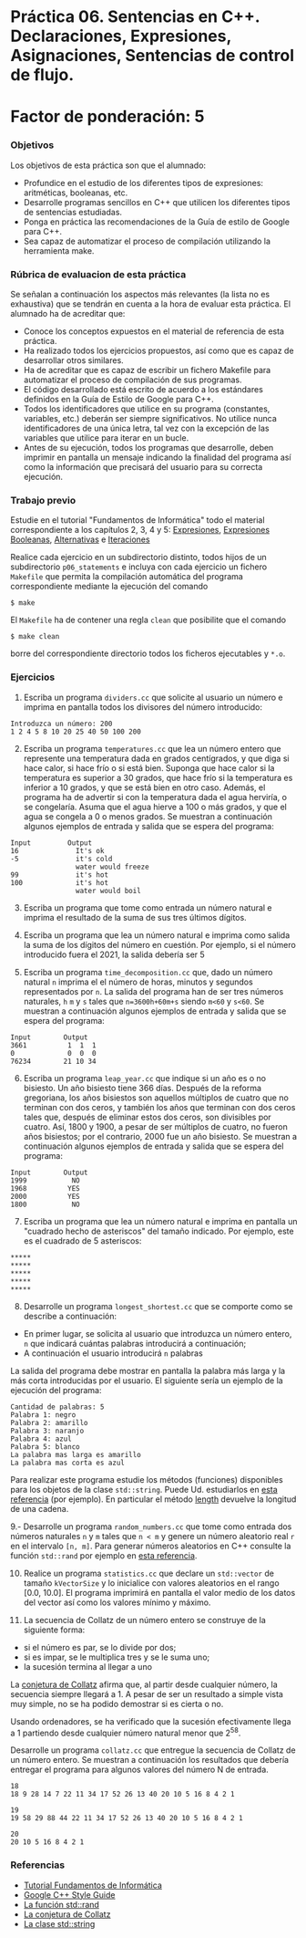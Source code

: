 # Práctica 06. Sentencias en C++. Declaraciones, Expresiones, Asignaciones, Sentencias de control de flujo. 

# Factor de ponderación: 5

### Objetivos
Los objetivos de esta práctica son que el alumnado:
* Profundice en el estudio de los diferentes tipos de expresiones: aritméticas, booleanas, etc.
* Desarrolle programas sencillos en C++ que utilicen los diferentes tipos de sentencias estudiadas.
* Ponga en práctica las recomendaciones de la Guía de estilo de Google para C++.
* Sea capaz de automatizar el proceso de compilación utilizando la herramienta make.

### Rúbrica de evaluacion de esta práctica
Se señalan a continuación los aspectos más relevantes (la lista no es exhaustiva)
que se tendrán en cuenta a la hora de evaluar esta práctica.
El alumnado ha de acreditar que:
* Conoce los conceptos expuestos en el material de referencia de esta práctica.
* Ha realizado todos los ejercicios propuestos, así como que es capaz de desarrollar otros similares.
* Ha de acreditar que es capaz de escribir un fichero Makefile para automatizar el proceso de compilación de sus programas.
* El código desarrollado está escrito de acuerdo a los estándares definidos en la Guía de Estilo de Google para C++.
* Todos los identificadores que utilice en su programa (constantes, variables, etc.) deberán ser
  siempre significativos. No utilice nunca identificadores de una única letra, tal vez con la excepción de las
  variables que utilice para iterar en un bucle.
* Antes de su ejecución, todos los programas que desarrolle, deben imprimir en pantalla un
  mensaje indicando la finalidad del programa así como la información que precisará del usuario para su correcta ejecución.

### Trabajo previo
Estudie en el tutorial "Fundamentos de Informática" todo el material correspondiente a los capítulos 2, 3,
4 y 5:
[Expresiones](http://www.minidosis.org/#/temas/Cpp.Expresiones),
[Expresiones Booleanas](http://www.minidosis.org/#/temas/Cpp.ExpresionesBooleanas),
[Alternativas](http://www.minidosis.org/#/temas/Cpp.Alternativas)
e
[Iteraciones](http://www.minidosis.org/#/temas/Cpp.Iteraciones)

Realice cada ejercicio en un subdirectorio distinto, todos hijos de un subdirectorio `p06_statements`
e incluya con cada ejercicio un fichero `Makefile` que permita la compilación automática del programa correspondiente
mediante la ejecución del comando
```
$ make
```
El `Makefile` ha de contener una regla `clean` que posibilite que el comando
```
$ make clean
```
borre del correspondiente directorio todos los ficheros ejecutables y `*.o`.

### Ejercicios 
1. Escriba un programa `dividers.cc` que solicite al usuario un número e imprima en pantalla todos los
divisores del número introducido:
```
Introduzca un número: 200
1 2 4 5 8 10 20 25 40 50 100 200
```

2. Escriba un programa `temperatures.cc` que lea un número entero que represente una temperatura dada en grados centígrados, 
y que diga si hace calor, si hace frío o si está bien. Suponga que hace calor si la temperatura es superior a 30 grados, 
que hace frío si la temperatura es inferior a 10 grados, y que se está bien en otro caso. 
Además, el programa ha de advertir si con la temperatura dada el agua herviría, o se congelaría.
Asuma que el agua hierve a 100 o más grados, y que el agua se congela a 0 o menos grados.
Se muestran a continuación algunos ejemplos de entrada y salida que se espera del programa:
```
Input         Output
16              It's ok
-5              it's cold
                water would freeze
99              it's hot
100             it's hot
                water would boil
```

3. Escriba un programa que tome como entrada un número natural e imprima el resultado de la suma de sus tres últimos dígitos.

4. Escriba un programa que lea un número natural e imprima como salida la suma de los dígitos del número en cuestión.
Por ejemplo, si el número introducido fuera el 2021, la salida debería ser 5

5. Escriba un programa `time_decomposition.cc` que, dado un número natural `n` imprima el el número de horas, minutos y segundos representados por `n`.
La salida del programa han de ser tres números naturales, `h` `m` y `s` tales que `n=3600h+60m+s` siendo `m<60` y `s<60`. 
Se muestran a continuación algunos ejemplos de entrada y salida que se espera del programa:
```
Input        Output
3661          1  1  1
0             0  0  0
76234        21 10 34
```

6. Escriba un programa `leap_year.cc` que indique si un año es o no bisiesto.
Un año bisiesto tiene 366 días.
Después de la reforma gregoriana, los años bisiestos son aquellos múltiplos de cuatro que no terminan con dos ceros,
y también los años que terminan con dos ceros tales que, después de eliminar estos dos ceros, son divisibles por cuatro.
Así, 1800 y 1900, a pesar de ser múltiplos de cuatro, no fueron años bisiestos; por el contrario, 2000 fue un año bisiesto.
Se muestran a continuación algunos ejemplos de entrada y salida que se espera del programa:
```
Input        Output
1999           NO
1968          YES
2000          YES
1800           NO
```

7. Escriba un programa que lea un número natural e imprima en pantalla un "cuadrado hecho de asteriscos" del tamaño indicado. 
Por ejemplo, este es el cuadrado de 5 asteriscos:
```
*****
*****
*****
*****
*****
```

8. Desarrolle un programa `longest_shortest.cc` que se comporte como se describe a continuación:
* En primer lugar, se solicita al usuario que introduzca un número entero, `n` que indicará cuántas palabras introducirá a continuación;
* A continuación el usuario introducirá `n` palabras

La salida del programa debe mostrar en pantalla la palabra más larga y la más corta introducidas por el usuario. El siguiente sería un ejemplo de la ejecución del programa:
```
Cantidad de palabras: 5
Palabra 1: negro
Palabra 2: amarillo
Palabra 3: naranjo
Palabra 4: azul
Palabra 5: blanco
La palabra mas larga es amarillo
La palabra mas corta es azul
```

Para realizar este programa estudie los métodos (funciones) disponibles para los objetos de la clase `std::string`. Puede Ud. estudiarlos en [esta referencia](http://www.cplusplus.com/reference/string/string/) (por ejemplo). En particular el método [length](http://www.cplusplus.com/reference/string/string/length/) devuelve la longitud de una cadena.

9.- Desarrolle un programa `random_numbers.cc` que tome como entrada dos números naturales `n` y `m` tales que `n < m` y genere
un número aleatorio real `r` en el intervalo `[n, m]`.
Para generar números aleatorios en C++ consulte la función `std::rand` por ejemplo en 
[esta referencia](https://en.cppreference.com/w/cpp/numeric/random/rand).


10. Realice un programa `statistics.cc` que declare un `std::vector` de tamaño `kVectorSize` y lo inicialice
con valores aleatorios en el rango [0.0, 10.0]. 
El programa imprimirá en pantalla el valor medio de los datos del vector así como los valores mínimo y máximo.

11. La secuencia de Collatz de un número entero se construye de la siguiente forma:
* si el número es par, se lo divide por dos;
* si es impar, se le multiplica tres y se le suma uno;
* la sucesión termina al llegar a uno

La [conjetura de Collatz](https://es.wikipedia.org/wiki/Conjetura_de_Collatz) afirma que, al partir desde cualquier número, la secuencia siempre llegará a 1. A pesar de ser un resultado a simple vista muy simple, no se ha podido demostrar si es cierta o no.

Usando ordenadores, se ha verificado que la sucesión efectivamente llega a 1 partiendo desde cualquier número natural menor que 2<sup>58</sup>.

Desarrolle un programa `collatz.cc` que entregue la secuencia de Collatz de un número entero.
Se muestran a continuación los resultados que debería entregar el programa para algunos valores del número N de entrada.

```
18
18 9 28 14 7 22 11 34 17 52 26 13 40 20 10 5 16 8 4 2 1
```
```
19
19 58 29 88 44 22 11 34 17 52 26 13 40 20 10 5 16 8 4 2 1
```
```
20
20 10 5 16 8 4 2 1
```

### Referencias
* [Tutorial Fundamentos de Informática](http://www.minidosis.org/#/cursos/FI)
* [Google C++ Style Guide](https://google.github.io/styleguide/cppguide.html)
* [La función std::rand](https://en.cppreference.com/w/cpp/numeric/random/rand)
* [La conjetura de Collatz](https://es.wikipedia.org/wiki/Conjetura_de_Collatz) 
* [La clase std::string](http://www.cplusplus.com/reference/string/string/)


